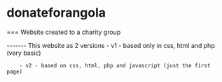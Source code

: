 # donateforangola

=== Website created to a charity group

------- This website as 2 versions
        - v1 - based only in css, html and php (very basic)
        
        - v2 - based on css, html, php and javascript (just the first page)
        
        
        
